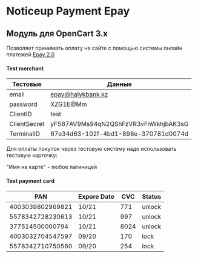 # Noticeup Payment Epay
## Модуль для OpenCart 3.x
Позволяет принимать оплату на сайте с помощью системы онлайн платежей [Epay 2.0](https://developer.homebank.kz/epay)

#### Test merchant
|Тестовые | Данные|
|------------|---------------------|
|email	     | epay@halykbank.kz|
|password	   | XZG1E@Mm|
|ClientID	   | test|
|ClientSecret| yF587AV9Ms94qN2QShFzVR3vFnWkhjbAK3sG|
|TerminalID	 | 67e34d63-102f-4bd1-898e-370781d0074d|
 

Для оплаты покупок через тестовую систему надо использовать тестовую карточку:

"Имя на карте" - любое латиницей

#### Test payment card
| PAN            |      Expore Date	    | CVC | Status |
-------------------| -------------|-----|--------|
| 4003039802969821 |	10/21	| 771 | unlock |
| 5578342728230613 |	10/21	| 997	| unlock |
| 377514500000794  |	10/21	| 8024| unlock |
| 4003032704547597 |  09/20	| 170	| lock   |
| 5578342710750560 |	09/20	| 254 |	lock   |
